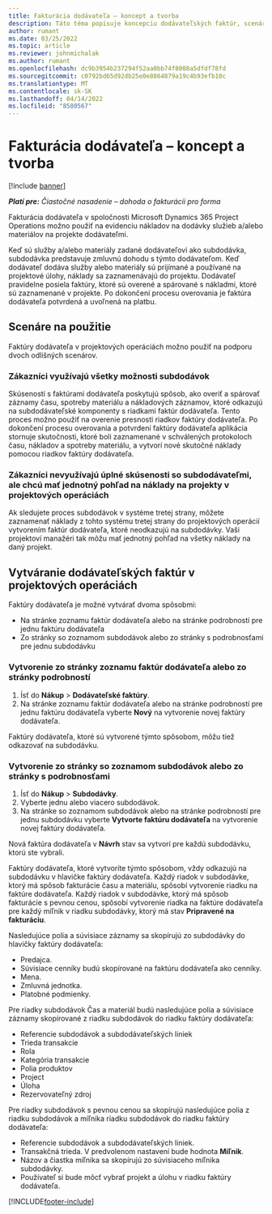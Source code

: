 ```yaml
---
title: Fakturácia dodávateľa – koncept a tvorba
description: Táto téma popisuje koncepciu dodávateľských faktúr, scenáre použitia a spôsob vytvárania dodávateľských faktúr v Microsoft Dynamics 365 Project Operations.
author: rumant
ms.date: 03/25/2022
ms.topic: article
ms.reviewer: johnmichalak
ms.author: rumant
ms.openlocfilehash: dc9b3954b237294f52aa0bb74f8008a5dfdf78fd
ms.sourcegitcommit: c0792bd65d92db25e0e8864879a19c4b93efb10c
ms.translationtype: MT
ms.contentlocale: sk-SK
ms.lasthandoff: 04/14/2022
ms.locfileid: "8580567"
---
```

# <a name="vendor-invoicing---concept-and-creation"></a>Fakturácia dodávateľa – koncept a tvorba

[!include [banner](../../includes/dataverse-preview.md)]

_**Platí pre:** Čiastočné nasadenie – dohoda o fakturácii pro forma_

Fakturácia dodávateľa v spoločnosti Microsoft Dynamics 365 Project Operations možno použiť na evidenciu nákladov na dodávky služieb a/alebo materiálov na projekte dodávateľmi.

Keď sú služby a/alebo materiály zadané dodávateľovi ako subdodávka, subdodávka predstavuje zmluvnú dohodu s týmto dodávateľom. Keď dodávateľ dodáva služby alebo materiály sú prijímané a používané na projektové úlohy, náklady sa zaznamenávajú do projektu. Dodávateľ pravidelne posiela faktúry, ktoré sú overené a spárované s nákladmi, ktoré sú zaznamenané v projekte. Po dokončení procesu overovania je faktúra dodávateľa potvrdená a uvoľnená na platbu.

## <a name="scenarios-for-use"></a>Scenáre na použitie

Faktúry dodávateľa v projektových operáciách možno použiť na podporu dvoch odlišných scenárov.

### <a name="customers-use-the-full-subcontracting-experiences"></a>Zákazníci využívajú všetky možnosti subdodávok

Skúsenosti s faktúrami dodávateľa poskytujú spôsob, ako overiť a spárovať záznamy času, spotreby materiálu a nákladových záznamov, ktoré odkazujú na subdodávateľské komponenty s riadkami faktúr dodávateľa. Tento proces možno použiť na overenie presnosti riadkov faktúry dodávateľa. Po dokončení procesu overovania a potvrdení faktúry dodávateľa aplikácia stornuje skutočnosti, ktoré boli zaznamenané v schválených protokoloch času, nákladov a spotreby materiálu, a vytvorí nové skutočné náklady pomocou riadkov faktúry dodávateľa.

### <a name="customers-dont-use-the-full-subcontracting-experiences-but-want-to-have-a-unified-view-of-costs-on-projects-in-project-operations"></a>Zákazníci nevyužívajú úplné skúsenosti so subdodávateľmi, ale chcú mať jednotný pohľad na náklady na projekty v projektových operáciách

Ak sledujete proces subdodávok v systéme tretej strany, môžete zaznamenať náklady z tohto systému tretej strany do projektových operácií vytvorením faktúr dodávateľa, ktoré neodkazujú na subdodávky. Vaši projektoví manažéri tak môžu mať jednotný pohľad na všetky náklady na daný projekt.

## <a name="creation-of-vendor-invoices-in-project-operations"></a>Vytváranie dodávateľských faktúr v projektových operáciách

Faktúry dodávateľa je možné vytvárať dvoma spôsobmi:

- Na stránke zoznamu faktúr dodávateľa alebo na stránke podrobností pre jednu faktúru dodávateľa
- Zo stránky so zoznamom subdodávok alebo zo stránky s podrobnosťami pre jednu subdodávku

### <a name="creation-from-the-vendor-invoice-list-page-or-details-page"></a>Vytvorenie zo stránky zoznamu faktúr dodávateľa alebo zo stránky podrobností

1. Ísť do **Nákup** \> **Dodávateľské faktúry**.
2. Na stránke zoznamu faktúr dodávateľa alebo na stránke podrobností pre jednu faktúru dodávateľa vyberte **Nový** na vytvorenie novej faktúry dodávateľa.

Faktúry dodávateľa, ktoré sú vytvorené týmto spôsobom, môžu tiež odkazovať na subdodávku.

### <a name="creation-from-the-subcontract-list-page-or-details-page"></a>Vytvorenie zo stránky so zoznamom subdodávok alebo zo stránky s podrobnosťami

1. Ísť do **Nákup** \> **Subdodávky**.
2. Vyberte jednu alebo viacero subdodávok.
3. Na stránke so zoznamom subdodávok alebo na stránke podrobností pre jednu subdodávku vyberte **Vytvorte faktúru dodávateľa** na vytvorenie novej faktúry dodávateľa.

Nová faktúra dodávateľa v **Návrh** stav sa vytvorí pre každú subdodávku, ktorú ste vybrali.

Faktúry dodávateľa, ktoré vytvoríte týmto spôsobom, vždy odkazujú na subdodávku v hlavičke faktúry dodávateľa. Každý riadok v subdodávke, ktorý má spôsob fakturácie času a materiálu, spôsobí vytvorenie riadku na faktúre dodávateľa. Každý riadok v subdodávke, ktorý má spôsob fakturácie s pevnou cenou, spôsobí vytvorenie riadka na faktúre dodávateľa pre každý míľnik v riadku subdodávky, ktorý má stav **Pripravené na fakturáciu**.

Nasledujúce polia a súvisiace záznamy sa skopírujú zo subdodávky do hlavičky faktúry dodávateľa:

- Predajca.
- Súvisiace cenníky budú skopírované na faktúru dodávateľa ako cenníky.
- Mena.
- Zmluvná jednotka.
- Platobné podmienky.

Pre riadky subdodávok Čas a materiál budú nasledujúce polia a súvisiace záznamy skopírované z riadku subdodávok do riadku faktúry dodávateľa:

- Referencie subdodávok a subdodávateľských liniek
- Trieda transakcie
- Rola
- Kategória transakcie
- Polia produktov
- Project
- Úloha
- Rezervovateľný zdroj

Pre riadky subdodávok s pevnou cenou sa skopírujú nasledujúce polia z riadku subdodávok a míľnika riadku subdodávok do riadku faktúry dodávateľa:

- Referencie subdodávok a subdodávateľských liniek.
- Transakčná trieda. V predvolenom nastavení bude hodnota **Míľnik**.
- Názov a čiastka míľnika sa skopírujú zo súvisiaceho míľnika subdodávky.
- Používateľ si bude môcť vybrať projekt a úlohu v riadku faktúry dodávateľa.

[!INCLUDE[footer-include](../../includes/footer-banner.md)]
